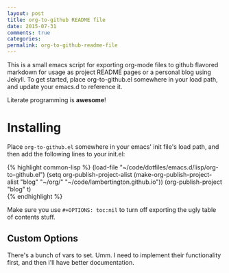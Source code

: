 ```yaml
---
layout: post
title: org-to-github README file
date: 2015-07-31 
comments: true
categories: 
permalink: org-to-github-readme-file
---
```

This is a small emacs script for exporting org-mode files to github flavored markdown for usage as project README pages or a personal blog using Jekyll. To get started, place org-to-github.el somewhere in your load path, and update your emacs.d to reference it. 

Literate programming is **awesome**! 

# Installing

Place `org-to-github.el` somewhere in your emacs' init file's load path, and then add the following lines to your init.el:

{% highlight common-lisp %}
(load-file "~/code/dotfiles/emacs.d/lisp/org-to-github.el")
(setq org-publish-project-alist
      (make-org-publish-project-alist
       "blog"
       "~/org/"
       "~/code/lambertington.github.io"))
(org-publish-project "blog" t)                             
{% endhighlight %}

Make sure you use `#+OPTIONS: toc:nil` to turn off exporting the ugly table of contents stuff.

## Custom Options

There's a bunch of vars to set. Umm. I need to implement their functionality first, and then I'll have better documentation.
